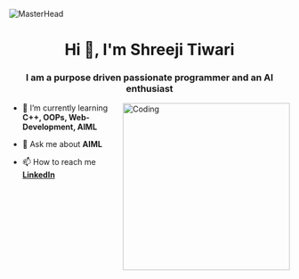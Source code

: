 ![MasterHead](https://www.simplilearn.com/ice9/free_resources_article_thumb/Advantages_and_Disadvantages_of_artificial_intelligence.jpg)
<h1 align="center">Hi 👋, I'm Shreeji Tiwari</h1>
<h3 align="center">I am a purpose driven passionate programmer and an AI enthusiast</h3>
<img align="right" alt="Coding" width="300" src="https://i.pinimg.com/originals/f7/c8/6e/f7c86e14ddab0b4117994bd5f5385a98.gif">


- 🌱 I’m currently learning **C++, OOPs, Web-Development, AIML**

- 💬 Ask me about **AIML**

- 📫 How to reach me <a href = "https://www.linkedin.com/in/shreeji-tiwari-7a4003237/" target = "_blank"><b>LinkedIn<b></a>

